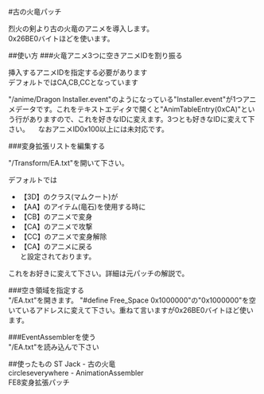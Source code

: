 #古の火竜パッチ

烈火の剣より古の火竜のアニメを導入します。  
0x26BE0バイトほどを使います。

##使い方
###火竜アニメ3つに空きアニメIDを割り振る  

挿入するアニメIDを指定する必要があります  
デフォルトではCA,CB,CCとなっています  

"/anime/Dragon Installer.event"のようになっている"Installer.event"が1つアニメデータです。これをテキストエディタで開くと"AnimTableEntry(0xCA)"という行がありますので、これを好きなIDに変えます。3つとも好きなIDに変えて下さい。
　なおアニメID0x100以上には未対応です。

###変身拡張リストを編集する  

"/Transform/EA.txt"を開いて下さい。

デフォルトでは  
* 【3D】のクラス(マムクート)が  
* 【AA】のアイテム(竜石)を使用する時に  
* 【CB】のアニメで変身  
* 【CA】のアニメで攻撃  
* 【CC】のアニメで変身解除  
* 【CA】のアニメに戻る  
と設定されております。

これをお好きに変えて下さい。詳細は元パッチの解説で。

###空き領域を指定する  
"/EA.txt"を開きます。
"#define Free_Space 0x1000000"の"0x1000000"を空いているアドレスに変えて下さい。重ねて言いますが0x26BE0バイトほど使います。

###EventAssemblerを使う  
"/EA.txt"を読み込んで下さい




##使ったもの
ST Jack - 古の火竜  
circleseverywhere - AnimationAssembler  
FE8変身拡張パッチ  